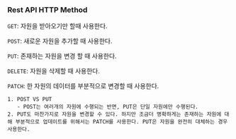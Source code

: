 
### Rest API HTTP Method
`GET`: 자원을 받아오기만 할때 사용한다.

`POST`: 새로운 자원을 추가할 때 사용한다.

`PUT`: 존재하는 자원을 변경 할 때 사용한다.

`DELETE`: 자원을 삭제할 때 사용한다.

`PATCH`: 한 자원의 데이터를 부분적으로 변경할 때 사용한다.


```
1. POST VS PUT
   - POST는 여러개의 자원에 수행되는 반면, PUT은 단일 자원에만 수행된다.
2. PUT도 마찬가지로 자원을 변경할 수 있다. 하지만 조금더 명확하게는 존재하는 자원에 대해 부분적으로 업데이트를 위해서는 PATCH를 사용한다. PUT은 자원을 완전히 대체하는 경우 사용한다.
```
